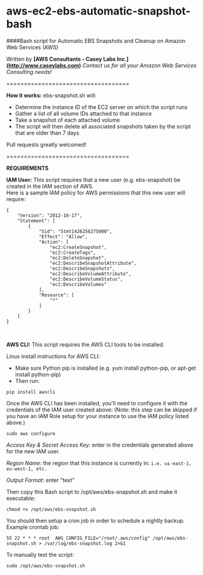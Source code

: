 aws-ec2-ebs-automatic-snapshot-bash
===================================

####Bash script for Automatic EBS Snapshots and Cleanup on Amazon Web Services (AWS)

Written by  **[AWS Consultants - Casey Labs Inc.] (http://www.caseylabs.com)**
*Contact us for all your Amazon Web Services Consulting needs!*

===================================

**How it works:**
ebs-snapshot.sh will:
- Determine the instance ID of the EC2 server on which the script runs
- Gather a list of all volume IDs attached to that instance
- Take a snapshot of each attached volume
- The script will then delete all associated snapshots taken by the script that are older than 7 days

Pull requests greatly welcomed!

===================================

**REQUIREMENTS**

**IAM User:** This script requires that a new user (e.g. ebs-snapshot) be created in the IAM section of AWS.   
Here is a sample IAM policy for AWS permissions that this new user will require:

```
{
    "Version": "2012-10-17",
    "Statement": [
        {
            "Sid": "Stmt1426256275000",
            "Effect": "Allow",
            "Action": [
                "ec2:CreateSnapshot",
                "ec2:CreateTags",
                "ec2:DeleteSnapshot",
                "ec2:DescribeSnapshotAttribute",
                "ec2:DescribeSnapshots",
                "ec2:DescribeVolumeAttribute",
                "ec2:DescribeVolumeStatus",
                "ec2:DescribeVolumes"
            ],
            "Resource": [
                "*"
            ]
        }
    ]
}
```
<br />

**AWS CLI:** This script requires the AWS CLI tools to be installed.

Linux install instructions for AWS CLI:
 - Make sure Python pip is installed (e.g. yum install python-pip, or apt-get install python-pip)
 - Then run: 
```
pip install awscli
```
Once the AWS CLI has been installed, you'll need to configure it with the credentials of the IAM user created above:
(Note: this step can be skipped if you have an IAM Role setup for your instance to use the IAM policy listed above.)

```
sudo aws configure
```

_Access Key & Secret Access Key_: enter in the credentials generated above for the new IAM user.

_Region Name_: the region that this instance is currently in: ```i.e. us-east-1, eu-west-1, etc.```

_Output Format_: enter "text"


Then copy this Bash script to /opt/aws/ebs-snapshot.sh and make it executable:
```
chmod +x /opt/aws/ebs-snapshot.sh
```

You should then setup a cron job in order to schedule a nightly backup. Example crontab job:
```
55 22 * * * root  AWS_CONFIG_FILE="/root/.aws/config" /opt/aws/ebs-snapshot.sh > /var/log/ebs-snapshot.log 2>&1
```

To manually test the script:
```
sudo /opt/aws/ebs-snapshot.sh
```

